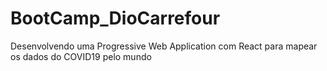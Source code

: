 # BootCamp_DioCarrefour


Desenvolvendo uma Progressive Web Application com React para mapear os dados do COVID19 pelo mundo
